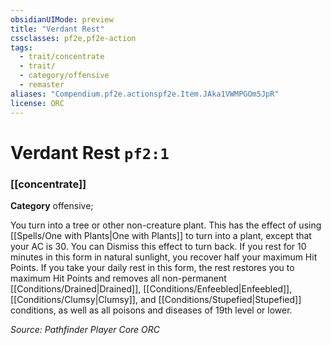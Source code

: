 ```yaml
---
obsidianUIMode: preview
title: "Verdant Rest"
cssclasses: pf2e,pf2e-action
tags:
  - trait/concentrate
  - trait/
  - category/offensive
  - remaster
aliases: "Compendium.pf2e.actionspf2e.Item.JAka1VWMPGOm5JpR"
license: ORC
---
```

# Verdant Rest `pf2:1`

### [[concentrate]]

**Category** offensive; 




You turn into a tree or other non-creature plant. This has the effect of using [[Spells/One with Plants|One with Plants]] to turn into a plant, except that your AC is 30. You can Dismiss this effect to turn back. If you rest for 10 minutes in this form in natural sunlight, you recover half your maximum Hit Points. If you take your daily rest in this form, the rest restores you to maximum Hit Points and removes all non-permanent [[Conditions/Drained|Drained]], [[Conditions/Enfeebled|Enfeebled]], [[Conditions/Clumsy|Clumsy]], and [[Conditions/Stupefied|Stupefied]] conditions, as well as all poisons and diseases of 19th level or lower.

*Source: Pathfinder Player Core*
*ORC*